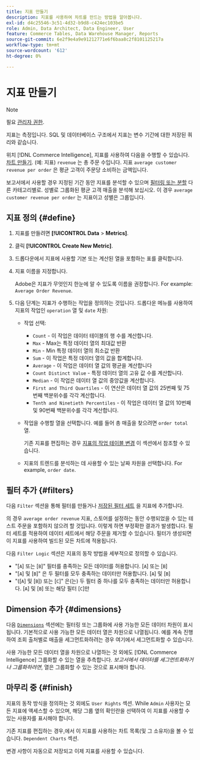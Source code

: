 ```yaml
---
title: 지표 만들기
description: 지표를 사용하여 차트를 만드는 방법을 알아봅니다.
exl-id: d4c25546-3c51-4d32-b9d8-c424ec103be5
role: Admin, Data Architect, Data Engineer, User
feature: Commerce Tables, Data Warehouse Manager, Reports
source-git-commit: 6e2f9e4a9e91212771e6f6baa8c2f8101125217a
workflow-type: tm+mt
source-wordcount: '612'
ht-degree: 0%

---
```


# 지표 만들기

>[!NOTE]
>
>필요 [관리자 권한](../../administrator/user-management/user-management.md).

지표는 측정입니다. SQL 및 데이터베이스 구조에서 지표는 변수 기간에 대한 저장된 쿼리와 같습니다.

위치 [!DNL Commerce Intelligence], 지표를 사용하여 다음을 수행할 수 있습니다. [차트 만들기](../../data-user/reports/ess-rpt-build-visual.md). (예: 지표) `revenue` 는 총 주문 수입니다. 지표 `average customer revenue per order` 은 평균 고객이 주문당 소비하는 금액입니다.

보고서에서 사용할 경우 지정된 기간 동안 지표를 분석할 수 있으며 [필터링 또는 분할](../../best-practices/segment-filter.md) 다른 카테고리별로. 성별로 그룹화된 평균 고객 매출을 분석해 보십시오. 이 경우 `average customer revenue per order` 는 지표이고 성별은 그룹입니다.

## 지표 정의 {#define}

1. 지표를 만들려면 **[!UICONTROL Data** > **Metrics]**.

1. 클릭 **[!UICONTROL Create New Metric]**.

1. 드롭다운에서 지표에 사용할 기본 또는 계산된 열을 포함하는 표를 클릭합니다.

1. 지표 이름을 지정합니다.

   Adobe은 지표가 무엇인지 한눈에 알 수 있도록 이름을 권장합니다. For example: `Average Order Revenue`.

1. 다음 단계는 지표가 수행하는 작업을 정의하는 것입니다. 드롭다운 메뉴를 사용하여 지표의 작업인 `operation` 열 및 `date` 차원:

   * 작업 선택:
      * `Count` - 이 작업은 데이터 테이블의 행 수를 계산합니다.
      * `Max` - Max는 특정 데이터 열의 최대값 반환
      * `Min` - Min 특정 데이터 열의 최소값 반환
      * `Sum` - 이 작업은 특정 데이터 열의 값을 합계합니다.
      * `Average` - 이 작업은 데이터 열 값의 평균을 계산합니다
      * `Count Distinct Value` - 특정 데이터 열의 고유 값 수를 계산합니다.
      * `Median` - 이 작업은 데이터 열 값의 중앙값을 계산합니다.
      * `First and Third Quartiles` - 이 연산은 데이터 열 값의 25번째 및 75번째 백분위수를 각각 계산합니다.
      * `Tenth and Ninetieth Percentiles` - 이 작업은 데이터 열 값의 10번째 및 90번째 백분위수를 각각 계산합니다.

   * 작업을 수행할 열을 선택합니다. 예를 들어 총 매출을 찾으려면 `order total` 열.

     기존 지표를 편집하는 경우 [지표의 작업 테이블 변경](../../data-analyst/data-warehouse-mgr/change-metric-op-table.md) 이 섹션에서 참조할 수 있습니다.

   * 지표의 트렌드를 분석하는 데 사용할 수 있는 날짜 차원을 선택합니다. For example, `order date`.

## 필터 추가 {#filters}

다음 `Filter` 섹션을 통해 필터를 만들거나 [저장된 필터 세트](../../data-user/reports/ess-manage-data-filters.md) 을 지표에 추가합니다.

의 경우 `average order revenue` 지표, 스토어를 설정하는 동안 수행되었을 수 있는 테스트 주문을 포함하지 않으려 할 것입니다. 이렇게 하면 부정확한 결과가 발생합니다. 필터 세트를 적용하여 데이터 세트에서 해당 주문을 제거할 수 있습니다. 필터가 생성되면 이 지표를 사용하여 빌드된 모든 차트에 적용됩니다.

다음 `Filter Logic` 섹션은 지표의 동작 방법을 세부적으로 정의할 수 있습니다.

* &quot;\[`A`\] 또는 \[`B`\]&quot; 필터를 충족하는 모든 데이터를 허용합니다. \[`A`\] 또는 \[`B`\]
* &quot;\[`A`\] 및 \[`B`\]&quot; 은 두 필터를 모두 충족하는 데이터만 허용합니다. \[`A`\] 및 \[`B`\]
* &quot;(\[`A`\] 및 \[`B`\]) 또는 \[`C`\]&quot; 은(는) 두 필터 중 하나를 모두 충족하는 데이터만 허용합니다. \[`A`\] 및 \[`B`\] 또는 해당 필터 \[`C`\]만

## Dimension 추가 {#dimensions}

다음 [`Dimensions`](../../data-analyst/data-warehouse-mgr/manage-data-dimensions-metrics.md) 섹션에는 필터링 또는 그룹화에 사용 가능한 모든 데이터 차원이 표시됩니다. 기본적으로 사용 가능한 모든 데이터 열은 차원으로 나열됩니다. 예를 계속 진행하여 조회 출처별로 매출을 세그먼트화하려는 경우 여기에서 세그먼트화할 수 있습니다.

사용 가능한 모든 데이터 열을 차원으로 나열하는 것 외에도 [!DNL Commerce Intelligence] 그룹화할 수 있는 열을 추측합니다. *보고서에서 데이터를 세그먼트화하거나 그룹화하려면*, 열은 그룹화할 수 있는 것으로 표시해야 합니다.

## 마무리 중 {#finish}

지표의 동작 방식을 정의하는 것 외에도 `User Rights` 섹션. While `Admin` 사용자는 모든 지표에 액세스할 수 있으며, 해당 그룹 옆의 확인란을 선택하여 이 지표를 사용할 수 있는 사용자를 표시해야 합니다.

기존 지표를 편집하는 경우,에서 이 지표를 사용하는 차트 목록(및 그 소유자)을 볼 수 있습니다. `Dependent Charts` 섹션.

변경 사항이 자동으로 저장되고 이제 지표를 사용할 수 있습니다.
